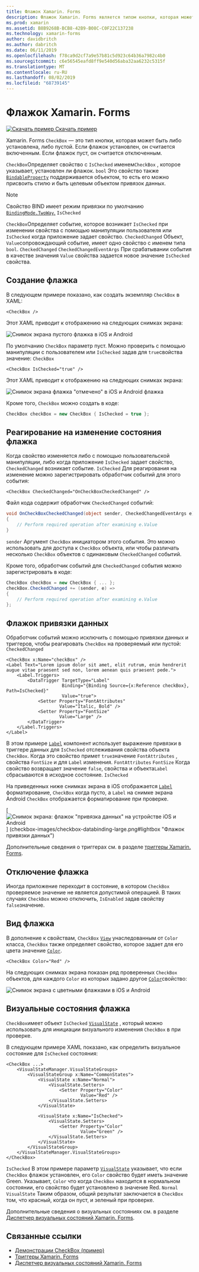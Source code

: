 ```yaml
---
title: Флажок Xamarin. Forms
description: Флажок Xamarin. Forms является типом кнопки, которая может быть либо установлена, либо пустой. Если флажок установлен, он считается включенным. Если флажок пуст, он считается отключенным.
ms.prod: xamarin
ms.assetid: B8B9268B-BCB8-42B9-B08C-C0F22C137238
ms.technology: xamarin-forms
author: davidbritch
ms.author: dabritch
ms.date: 06/11/2019
ms.openlocfilehash: f78ca9d2cf7a9e57b81c5d923c64b36a7982c4b0
ms.sourcegitcommit: c6e56545eafd8ff9e540d56aba32aa6232c5315f
ms.translationtype: MT
ms.contentlocale: ru-RU
ms.lasthandoff: 08/02/2019
ms.locfileid: "68739145"
---
```

# <a name="xamarinforms-checkbox"></a>Флажок Xamarin. Forms

[![Скачать пример](~/media/shared/download.png) Скачать пример](https://docs.microsoft.com/samples/xamarin/xamarin-forms-samples/userinterface-checkboxdemos/)

Xamarin. Forms `CheckBox` — это тип кнопки, которая может быть либо установлена, либо пустой. Если флажок установлен, он считается включенным. Если флажок пуст, он считается отключенным.

`CheckBox`Определяет свойство с `IsChecked` именем`CheckBox` , которое указывает, установлен ли флажок. `bool` Это свойство также [`BindableProperty`](xref:Xamarin.Forms.BindableProperty) поддерживается объектом, то есть его можно присвоить стилю и быть целевым объектом привязок данных.

> [!NOTE]
> Свойство BIND имеет режим привязки по умолчанию [`BindingMode.TwoWay`.](xref:Xamarin.Forms.BindingMode.TwoWay) `IsChecked`

`CheckBox`Определяет событие, которое возникает `IsChecked` при изменении свойства с помощью манипуляции пользователя или `IsChecked` когда приложение задает свойство. `CheckedChanged` Объект, `Value`сопровождающий событие, имеет одно свойство с именем типа `bool`. `CheckedChanged` `CheckedChangedEventArgs` При срабатывании события в качестве значения `Value` свойства задается новое значение `IsChecked` свойства.

## <a name="create-a-checkbox"></a>Создание флажка

В следующем примере показано, как создать экземпляр `CheckBox` в XAML:

```xaml
<CheckBox />
```

Этот XAML приводит к отображению на следующих снимках экрана:

![Снимок экрана пустого флажка в iOS и Android](checkbox-images/checkbox-empty.png "Пустой флажок")

По умолчанию `CheckBox` параметр пуст. Можно проверить с помощью манипуляции с пользователем или `IsChecked` задав для `true`свойства значение: `CheckBox`

```xaml
<CheckBox IsChecked="true" />
```

Этот XAML приводит к отображению на следующих снимках экрана:

![Снимок экрана флажка "отмечено" в iOS и Android](checkbox-images/checkbox-checked.png "Флажок") флажка

Кроме того, `CheckBox` можно создать в коде:

```csharp
CheckBox checkBox = new CheckBox { IsChecked = true };
```

## <a name="respond-to-a-checkbox-changing-state"></a>Реагирование на изменение состояния флажка

Когда свойство изменяется либо с помощью пользовательской манипуляции, либо когда приложение `IsChecked` задает свойство, `CheckedChanged` возникает событие. `IsChecked` Для реагирования на изменение можно зарегистрировать обработчик событий для этого события:

```xaml
<CheckBox CheckedChanged="OnCheckBoxCheckedChanged" />
```

Файл кода содержит обработчик `CheckedChanged` событий:

```csharp
void OnCheckBoxCheckedChanged(object sender, CheckedChangedEventArgs e)
{
    // Perform required operation after examining e.Value
}
```

`sender` Аргумент `CheckBox` инициатором этого события. Это можно использовать для доступа к `CheckBox` объекта, или чтобы различать несколько `CheckBox` объектов с одинаковым `CheckedChanged` событий.

Кроме того, обработчик событий для `CheckedChanged` события можно зарегистрировать в коде:

```csharp
CheckBox checkBox = new CheckBox { ... };
checkBox.CheckedChanged += (sender, e) =>
{
    // Perform required operation after examining e.Value
};
```

## <a name="data-bind-a-checkbox"></a>Флажок привязки данных

Обработчик событий можно исключить с помощью привязки данных и триггеров, чтобы реагировать `CheckBox` на проверяемый или пустой: `CheckedChanged`

```xaml
<CheckBox x:Name="checkBox" />
<Label Text="Lorem ipsum dolor sit amet, elit rutrum, enim hendrerit augue vitae praesent sed non, lorem aenean quis praesent pede.">
    <Label.Triggers>
        <DataTrigger TargetType="Label"
                     Binding="{Binding Source={x:Reference checkBox}, Path=IsChecked}"
                     Value="true">
            <Setter Property="FontAttributes"
                    Value="Italic, Bold" />
            <Setter Property="FontSize"
                    Value="Large" />
        </DataTrigger>
    </Label.Triggers>
</Label>
```

В этом примере [`Label`](xref:Xamarin.Forms.Label) компонент использует выражение привязки в триггере данных для `IsChecked` отслеживания свойства объекта `CheckBox`. Когда это свойство примет `true`значение `FontAttributes` , свойства `FontSize` и для `Label` изменения. `FontAttributes` `FontSize` Когда свойство возвращает значение `false`, свойства и объекта`Label` сбрасываются в исходное состояние. `IsChecked`

На приведенных ниже снимках экрана в iOS отображается [`Label`](xref:Xamarin.Forms.Label) форматирование, `CheckBox` когда пусто, а `Label` на снимке экрана Android `CheckBox` отображается форматирование при проверке.

[ ![Снимок экрана: флажок "привязка данных" на устройстве iOS и Android](checkbox-images/checkbox-databinding.png "с привязкой к данным") ] (checkbox-images/checkbox-databinding-large.png#lightbox "Флажок привязки данных")

Дополнительные сведения о триггерах см. в разделе [триггеры Xamarin. Forms](~/xamarin-forms/app-fundamentals/triggers.md).

## <a name="disable-a-checkbox"></a>Отключение флажка

Иногда приложение переходит в состояние, в котором `CheckBox` проверяемое значение не является допустимой операцией. В таких случаях `CheckBox` можно отключить, `IsEnabled` задав свойству `false`значение.

## <a name="checkbox-appearance"></a>Вид флажка

В дополнение к свойствам, `CheckBox` [`View`](xref:Xamarin.Forms.View) унаследованным от `Color` класса, `CheckBox` также определяет свойство, которое задает для его цвета значение [`Color`](xref:Xamarin.Forms.Color).

```xaml
<CheckBox Color="Red" />
```

На следующих снимках экрана показан ряд проверенных `CheckBox` объектов, для каждого `Color` из которых задано другое [`Color`](xref:Xamarin.Forms.Color)свойство:

![Снимок экрана с цветными флажками в iOS и Android](checkbox-images/checkbox-colors.png "Цветовой флажок")

## <a name="checkbox-visual-states"></a>Визуальные состояния флажка

`CheckBox`имеет объект `IsChecked` [`VisualState`](xref:Xamarin.Forms.VisualState) , который можно использовать для инициации визуального изменения `CheckBox` в при проверке.

В следующем примере XAML показано, как определить визуальное состояние для `IsChecked` состояния:

```xaml
<CheckBox ...>
    <VisualStateManager.VisualStateGroups>
        <VisualStateGroup x:Name="CommonStates">
            <VisualState x:Name="Normal">
                <VisualState.Setters>
                    <Setter Property="Color"
                            Value="Red" />
                </VisualState.Setters>
            </VisualState>

            <VisualState x:Name="IsChecked">
                <VisualState.Setters>
                    <Setter Property="Color"
                            Value="Green" />
                </VisualState.Setters>
            </VisualState>
        </VisualStateGroup>
    </VisualStateManager.VisualStateGroups>
</CheckBox>
```

`IsChecked` В этом примере параметр [`VisualState`](xref:Xamarin.Forms.VisualState) указывает, что если `CheckBox` флажок установлен, его `Color` свойство будет иметь значение Green. Указывает, `Color` что когда `CheckBox` находится в нормальном состоянии, его свойство будет установлено в значение Red. `Normal` `VisualState` Таким образом, общий результат заключается в `CheckBox` том, что красный, когда он пуст, и зеленый при проверке.

Дополнительные сведения о визуальных состояниях см. в разделе [Диспетчер визуальных состояний Xamarin. Forms](~/xamarin-forms/user-interface/visual-state-manager.md).

## <a name="related-links"></a>Связанные ссылки

- [Демонстрации CheckBox (пример)](https://docs.microsoft.com/samples/xamarin/xamarin-forms-samples/userinterface-checkboxdemos/)
- [Триггеры Xamarin. Forms](~/xamarin-forms/app-fundamentals/triggers.md)
- [Диспетчер визуальных состояний Xamarin. Forms](~/xamarin-forms/user-interface/visual-state-manager.md)
